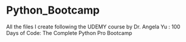 # Python_Bootcamp
All the files I create following the UDEMY course by Dr. Angela Yu : 100 Days of Code: The Complete Python Pro Bootcamp
